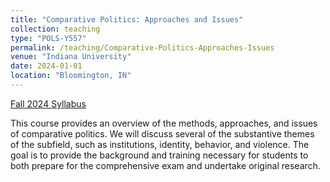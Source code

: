 ```yaml
---
title: "Comparative Politics: Approaches and Issues"
collection: teaching
type: "POLS-Y557"
permalink: /teaching/Comparative-Politics-Approaches-Issues
venue: "Indiana University"
date: 2024-01-01
location: "Bloomington, IN"
---
```


[Fall 2024 Syllabus](http://jasonyuyanwu.github.io/files/Comparative-Politics-Approaches-Issues-Syllabus-2024.pdf)


This course provides an overview of the methods, approaches, and issues of comparative politics. We will discuss several of the substantive themes of the subfield, such as institutions, identity, behavior, and violence. The goal is to provide the background and training necessary for students to both prepare for the comprehensive exam and undertake original research. 


